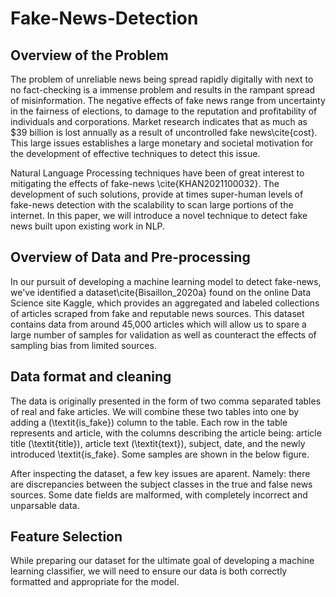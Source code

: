 # Fake-News-Detection

## Overview of the Problem
The problem of unreliable news being spread rapidly digitally with next to no fact-checking is a immense problem and results in the rampant spread of misinformation. The negative effects of fake news range from uncertainty in the fairness of elections, to damage to the reputation and profitability of individuals and corporations. Market research indicates that as much as \$39 billion is lost annually as a result of uncontrolled fake news\cite{cost}. This large issues establishes a large monetary and societal motivation for the development of effective techniques to detect this issue.

Natural Language Processing techniques have been of great interest to mitigating the effects of fake-news \cite{KHAN2021100032}. The development of such solutions, provide at times super-human levels of fake-news detection with the scalability to scan large portions of the internet. In this paper, we will introduce a novel technique to detect fake news built upon existing work in NLP.

## Overview of Data and Pre-processing
In our pursuit of developing a machine learning model to detect fake-news, we've identified a dataset\cite{Bisaillon_2020a} found on the online Data Science site Kaggle, which provides an aggregated and labeled collections of articles scraped from fake and reputable news sources. This dataset contains data from around 45,000 articles which will allow us to spare a large number of samples for validation as well as counteract the effects of sampling bias from limited sources.

## Data format and cleaning
The data is originally presented in the form of two comma separated tables of real and fake articles. We will combine these two tables into one by adding a (\textit{is\_fake}) column to the table. Each row in the table represents and article, with the columns describing the article being: article title (\textit{title}), article text (\textit{text}), subject, date, and the newly introduced \textit{is\_fake}. Some samples are shown in the below figure.

After inspecting the dataset, a few key issues are aparent. Namely: there are discrepancies between the subject classes in the true and false news sources. Some date fields are malformed, with completely incorrect and unparsable data.


## Feature Selection
While preparing our dataset for the ultimate goal of developing a machine learning classifier, we will need to ensure our data is both correctly formatted and appropriate for the model.

